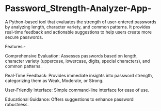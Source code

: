 # Password_Strength-Analyzer-App-
A Python-based tool that evaluates the strength of user-entered passwords by analyzing length, character variety, and common patterns. It provides real-time feedback and actionable suggestions to help users create more secure passwords.

Features:-

Comprehensive Evaluation: Assesses passwords based on length, character variety (uppercase, lowercase, digits, special characters), and common patterns.

Real-Time Feedback: Provides immediate insights into password strength, categorizing them as Weak, Moderate, or Strong.

User-Friendly Interface: Simple command-line interface for ease of use.

Educational Guidance: Offers suggestions to enhance password robustness.
